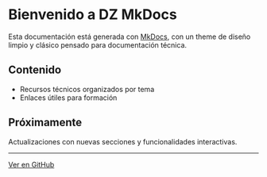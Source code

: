 # Bienvenido a DZ MkDocs

Esta documentación está generada con [MkDocs](https://www.mkdocs.org/), con un theme de diseño limpio y clásico pensado para documentación técnica.

## Contenido

- Recursos técnicos organizados por tema
- Enlaces útiles para formación

## Próximamente

Actualizaciones con nuevas secciones y funcionalidades interactivas.

---

[Ver en GitHub](https://github.com/dz-mkdocs/dz-mkdocs.github.io)
